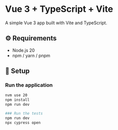 # Vue 3 + TypeScript + Vite

A simple Vue 3 app built with Vite and TypeScript.

## ⚙️ Requirements

- Node.js 20
- npm / yarn / pnpm

## 🚀 Setup

### Run the application

```bash
nvm use 20
npm install
npm run dev

### Run the tests
npm run dev
npx cypress open